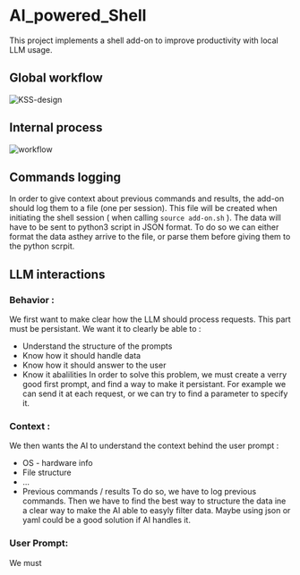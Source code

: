 # AI_powered_Shell
This project implements a shell add-on to improve productivity with local LLM usage.

## Global workflow

![KSS-design](https://github.com/user-attachments/assets/945b1804-9b95-4e02-9a9c-52ded016e45a)


## Internal process

![workflow](https://github.com/user-attachments/assets/b15241bd-2c71-4e69-8727-63403d187bcb)


## Commands logging

In order to give context about previous commands and results, the add-on should log them to a file (one per session). This file will be created when initiating the shell session ( when calling `source add-on.sh` ).
The data will have to be sent to python3 script in JSON format. To do so we can either format the data asthey arrive to the file, or parse them before giving them to the python scrpit.

## LLM interactions

### **Behavior** : 
We first want to make clear how the LLM should process requests. This part must be persistant. We want it to clearly be able to :
  -  Understand the structure of the prompts
  -  Know how it should handle data
  -  Know how it should answer to the user
  -  Know it abalilities
In order to solve this problem, we must create a verry good first prompt, and find a way to make it persistant. For example we can send it at each request, or we can try to find a parameter to specify it.

### **Context** :
We then wants the AI to understand the context behind the user prompt :
  -  OS - hardware info
  -  File structure
  -  ...
  -  Previous commands / results
To do so, we have to log previous commands. Then we have to find the best way to structure the data ine a clear way to make the AI able to easyly filter data. Maybe using json or yaml could be a good solution if AI handles it.

### **User Prompt**:
We must 
